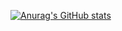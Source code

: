 [![Anurag's GitHub stats](https://github-readme-stats.vercel.app/api?username=Flandre&show_icons=true&include_all_commits=true&bg_color=30,d00000,FFB93D&title_color=fff&text_color=fff&icon_color=ffff00)](https://github.com/anuraghazra/github-readme-stats)
